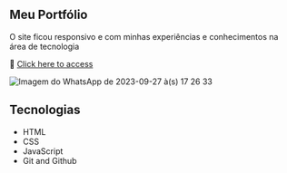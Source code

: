 ## Meu Portfólio

O site ficou responsivo e com minhas experiências e conhecimentos na área de tecnologia

🔗 [Click here to access](https://drewneres.github.io)

![Imagem do WhatsApp de 2023-09-27 à(s) 17 26 33](https://github.com/drewneres/drewneres.github.io/assets/71440544/ec8e54d6-7f19-418b-b565-998eee534ade)

## Tecnologias

- HTML
- CSS
- JavaScript
- Git and Github
